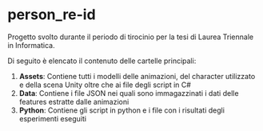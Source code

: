 # person_re-id
Progetto svolto durante il periodo di tirocinio per la tesi di Laurea Triennale in Informatica.

Di seguito è elencato il contenuto delle cartelle principali:

1. __Assets__: Contiene tutti i modelli delle animazioni, del character utilizzato e della scena Unity oltre che ai file degli script in C#
2. __Data__: Contiene i file JSON nei quali sono immagazzinati i dati delle features estratte dalle animazioni
3. __Python__: Contiene gli script in python e i file con i risultati degli esperimenti eseguiti
